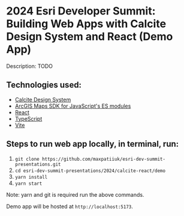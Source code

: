 # 2024 Esri Developer Summit: Building Web Apps with Calcite Design System and React (Demo App)

Description: TODO

## Technologies used:
- [Calcite Design System](https://developers.arcgis.com/calcite-design-system/)
- [ArcGIS Maps SDK for JavaScript's ES modules](https://developers.arcgis.com/javascript/latest/)
- [React](https://react.dev/)
- [TypeScript](https://www.typescriptlang.org/)
- [Vite](https://vitejs.dev/)

## Steps to run web app locally, in terminal, run:

1. `git clone https://github.com/maxpatiiuk/esri-dev-summit-presentations.git`
2. `cd esri-dev-summit-presentations/2024/calcite-react/demo`
3. `yarn install`
4. `yarn start`

Note: yarn and git is required run the above commands. 

Demo app will be hosted at `http://localhost:5173`.





